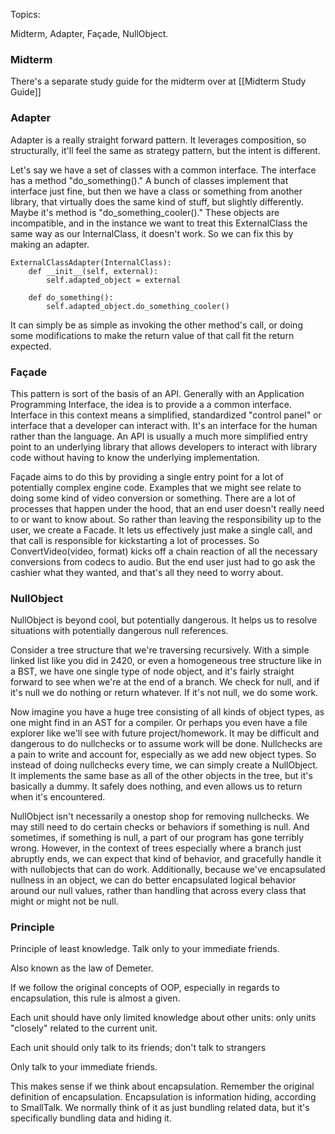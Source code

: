 Topics:

Midterm, Adapter, Façade, NullObject.

### Midterm

There's a separate study guide for the midterm over at [[Midterm Study Guide]]

### Adapter

Adapter is a really straight forward pattern. It leverages composition, so structurally, it'll feel the same as strategy pattern, but the intent is different.

Let's say we have a set of classes with a common interface. The interface has a method "do_something()." A bunch of classes implement that interface just fine, but then we have a class or something from another library, that virtually does the same kind of stuff, but slightly differently. Maybe it's method is "do_something_cooler()." These objects are incompatible, and in the instance we want to treat this ExternalClass the same way as our InternalClass, it doesn't work. So we can fix this by making an adapter. 

```
ExternalClassAdapter(InternalClass):
	def __init__(self, external):
		self.adapted_object = external

	def do_something():
		self.adapted_object.do_something_cooler()
```

It can simply be as simple as invoking the other method's call, or doing some modifications to make the return value of that call fit the return expected.

### Façade 

This pattern is sort of the basis of an API. Generally with an Application Programming Interface, the idea is to provide a a common interface. Interface in this context means a simplified, standardized "control panel" or interface that a developer can interact with. It's an interface for the human rather than the language. An API is usually a much more simplified entry point to an underlying library that allows developers to interact with library code without having to know the underlying implementation.

Façade aims to do this by providing a single entry point for a lot of potentially complex engine code. Examples that we might see relate to doing some kind of video conversion or something. There are a lot of processes that happen under the hood, that an end user doesn't really need to or want to know about. So rather than leaving the responsibility up to the user, we create a Facade. It lets us effectively just make a single call, and that call is responsible for kickstarting a lot of processes. So ConvertVideo(video, format) kicks off a chain reaction of all the necessary conversions from codecs to audio. But the end user just had to go ask the cashier what they wanted, and that's all they need to worry about.

### NullObject

NullObject is beyond cool, but potentially dangerous. It helps us to resolve situations with potentially dangerous null references.

Consider a tree structure that we're traversing recursively. With a simple linked list like you did in 2420, or even a homogeneous tree structure like in a BST, we have one single type of node object, and it's fairly straight forward to see when we're at the end of a branch. We check for null, and if it's null we do nothing or return whatever. If it's not null, we do some work.

Now imagine you have a huge tree consisting of all kinds of object types, as one might find in an AST for a compiler. Or perhaps you even have a file explorer like we'll see with future project/homework. It may be difficult and dangerous to do nullchecks or to assume work will be done. Nullchecks are a pain to write and account for, especially as we add new object types. So instead of doing nullchecks every time, we can simply create a NullObject. It implements the same base as all of the other objects in the tree, but it's basically a dummy. It safely does nothing, and even allows us to return when it's encountered.

NullObject isn't necessarily a onestop shop for removing nullchecks. We may still need to do certain checks or behaviors if something is null. And sometimes, if something is null, a part of our program has gone terribly wrong. However, in the context of trees especially where a branch just abruptly ends, we can expect that kind of behavior, and gracefully handle it with nullobjects that can do work. Additionally, because we've encapsulated nullness in an object, we can do better encapsulated logical behavior around our null values, rather than handling that across every class that might or might not be null.

### Principle

Principle of least knowledge. Talk only to your immediate friends.

Also known as the law of Demeter.

If we follow the original concepts of OOP, especially in regards to encapsulation, this rule is almost a given.

Each unit should have only limited knowledge about other units: only units "closely" related to the current unit.

Each unit should only talk to its friends; don't talk to strangers

Only talk to your immediate friends.

This makes sense if we think about encapsulation. Remember the original definition of encapsulation. Encapsulation is information hiding, according to SmallTalk. We normally think of it as just bundling related data, but it's specifically bundling data and hiding it. 
